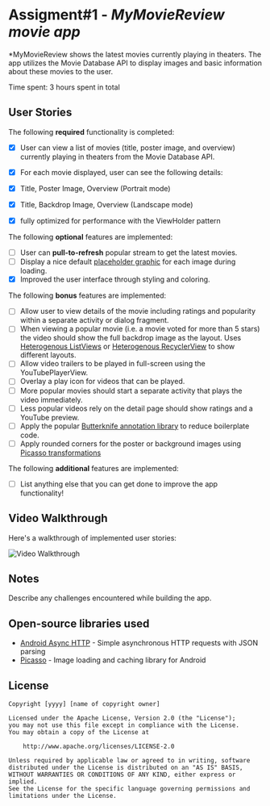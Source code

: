 
# Assigment#1 - *MyMovieReview movie app*

*MyMovieReview shows the latest movies currently playing in theaters. The app utilizes the Movie Database API to display images and basic information about these movies to the user.
 
 Time spent: 3 hours spent in total
 
 ## User Stories
 
 The following **required** functionality is completed:
 
 * [x] User can view a list of movies (title, poster image, and overview) currently playing in theaters from the Movie Database API.
 * [x] For each movie displayed, user can see the following details:
 * [x] Title, Poster Image, Overview (Portrait mode)
 * [x] Title, Backdrop Image, Overview (Landscape mode)
 * [x] fully optimized for performance with the ViewHolder pattern
 
 
 The following **optional** features are implemented:
 
 * [ ] User can **pull-to-refresh** popular stream to get the latest movies.
 * [ ] Display a nice default [placeholder graphic](http://guides.codepath.com/android/Displaying-Images-with-the-Picasso-Library#configuring-picasso) for each image during loading.
 * [x] Improved the user interface through styling and coloring.
 
 The following **bonus** features are implemented:
 
 * [ ] Allow user to view details of the movie including ratings and popularity within a separate activity or dialog fragment.
 * [ ] When viewing a popular movie (i.e. a movie voted for more than 5 stars) the video should show the full backdrop image as the layout.  Uses [Heterogenous ListViews](http://guides.codepath.com/android/Implementing-a-Heterogenous-ListView) or [Heterogenous RecyclerView](http://guides.codepath.com/android/Heterogenous-Layouts-inside-RecyclerView) to show different layouts.
 * [ ] Allow video trailers to be played in full-screen using the YouTubePlayerView.
 * [ ] Overlay a play icon for videos that can be played.
 * [ ] More popular movies should start a separate activity that plays the video immediately.
 * [ ] Less popular videos rely on the detail page should show ratings and a YouTube preview.
 * [ ] Apply the popular [Butterknife annotation library](http://guides.codepath.com/android/Reducing-View-Boilerplate-with-Butterknife) to reduce boilerplate code.
 * [ ] Apply rounded corners for the poster or background images using [Picasso transformations](https://guides.codepath.com/android/Displaying-Images-with-the-Picasso-Library#other-transformations)
 
 The following **additional** features are implemented:
 
 * [ ] List anything else that you can get done to improve the app functionality!
 
## Video Walkthrough

Here's a walkthrough of implemented user stories:

![Video Walkthrough](./walkthrough.gif)

## Notes

Describe any challenges encountered while building the app.

## Open-source libraries used

- [Android Async HTTP](https://github.com/loopj/android-async-http) - Simple asynchronous HTTP requests with JSON parsing
- [Picasso](http://square.github.io/picasso/) - Image loading and caching library for Android


## License

    Copyright [yyyy] [name of copyright owner]

    Licensed under the Apache License, Version 2.0 (the "License");
    you may not use this file except in compliance with the License.
    You may obtain a copy of the License at

        http://www.apache.org/licenses/LICENSE-2.0

    Unless required by applicable law or agreed to in writing, software
    distributed under the License is distributed on an "AS IS" BASIS,
    WITHOUT WARRANTIES OR CONDITIONS OF ANY KIND, either express or implied.
    See the License for the specific language governing permissions and
    limitations under the License.
